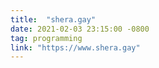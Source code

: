 ```yaml
---
title:  "shera.gay"
date: 2021-02-03 23:15:00 -0800
tag: programming
link: "https://www.shera.gay"
---
```

